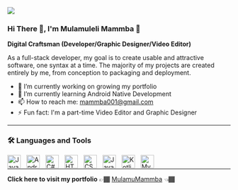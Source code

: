 ![](https://komarev.com/ghpvc/?username=MulamuMammba)

### Hi There 👋, I'm Mulamuleli Mammba 📔

**Digital Craftsman (Developer/Graphic Designer/Video Editor)**

As a full-stack developer, my goal is to create usable and attractive software, one syntax at a time. The majority of my projects are created entirely by me, from conception to packaging and deployment.

- 🔭 I’m currently working on growing my portfolio
- 🌱 I’m currently learning Android Native Development
- 📫 How to reach me: mammba001@gmail.com
- ⚡ Fun fact: I'm a part-time Video Editor and Graphic Designer

---

### 🛠️ Languages and Tools

<img align="left" alt="Java" width="30px" src="https://cdn.jsdelivr.net/gh/devicons/devicon/icons/java/java-original.svg" style="padding-right:10px;">
<img align="left" alt="Android Studio" width="30px" src="https://cdn.jsdelivr.net/gh/devicons/devicon/icons/androidstudio/androidstudio-original.svg" style="padding-right:10px;">
<img align="left" alt="C#" width="30px" src="https://cdn.jsdelivr.net/gh/devicons/devicon/icons/csharp/csharp-original.svg" style="padding-right:10px;">
<img align="left" alt="HTML" width="30px" src="https://cdn.jsdelivr.net/gh/devicons/devicon/icons/html5/html5-plain.svg" style="padding-right:10px;">
<img align="left" alt="CSS" width="30px" src="https://cdn.jsdelivr.net/gh/devicons/devicon/icons/css3/css3-plain.svg" style="padding-right:10px;">
<img align="left" alt="JavaScript" width="30px" src="https://cdn.jsdelivr.net/gh/devicons/devicon/icons/javascript/javascript-plain.svg" style="padding-right:10px;">
<img align="left" alt="Kotlin" width="30px" src="https://cdn.jsdelivr.net/gh/devicons/devicon/icons/kotlin/kotlin-original.svg"  " style="padding-right:10px;">
<img align="left" alt="MySQL" width="30px" src="https://cdn.jsdelivr.net/gh/devicons/devicon/icons/mysql/mysql-original-wordmark.svg" style="padding-right:10px;">
<br />

---

**Click here to visit my portfolio** 👉🏾 [MulamuMammba](https://mulamumammba.github.io/MulamuMammba/) 👈🏾


